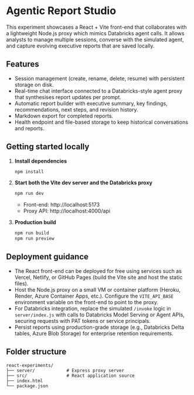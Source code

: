 # Agentic Report Studio

This experiment showcases a React + Vite front-end that collaborates with a lightweight Node.js proxy which mimics Databricks agent calls. It allows analysts to manage multiple sessions, converse with the simulated agent, and capture evolving executive reports that are saved locally.

## Features

- Session management (create, rename, delete, resume) with persistent storage on disk.
- Real-time chat interface connected to a Databricks-style agent proxy that synthesises report updates per prompt.
- Automatic report builder with executive summary, key findings, recommendations, next steps, and revision history.
- Markdown export for completed reports.
- Health endpoint and file-based storage to keep historical conversations and reports.

## Getting started locally

1. **Install dependencies**

   ```bash
   npm install
   ```

2. **Start both the Vite dev server and the Databricks proxy**

   ```bash
   npm run dev
   ```

   - Front-end: http://localhost:5173
   - Proxy API: http://localhost:4000/api

3. **Production build**

   ```bash
   npm run build
   npm run preview
   ```

## Deployment guidance

- The React front-end can be deployed for free using services such as Vercel, Netlify, or GitHub Pages (build the Vite site and host the static files).
- Host the Node.js proxy on a small VM or container platform (Heroku, Render, Azure Container Apps, etc.). Configure the `VITE_API_BASE` environment variable on the front-end to point to the proxy.
- For Databricks integration, replace the simulated `/invoke` logic in `server/index.js` with calls to Databricks Model Serving or Agent APIs, securing requests with PAT tokens or service principals.
- Persist reports using production-grade storage (e.g., Databricks Delta tables, Azure Blob Storage) for enterprise retention requirements.

## Folder structure

```
react-experiments/
├── server/            # Express proxy server
├── src/               # React application source
├── index.html
└── package.json
```
